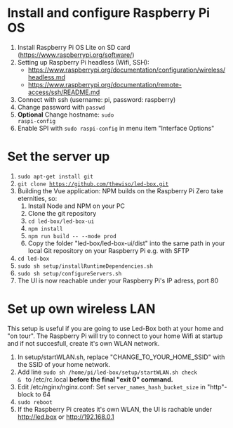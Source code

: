 # Install and configure Raspberry Pi OS
1. Install Raspberry Pi OS Lite on SD card (https://www.raspberrypi.org/software/)
2. Setting up Raspberry Pi headless (Wifi, SSH): 
   - https://www.raspberrypi.org/documentation/configuration/wireless/headless.md
   - https://www.raspberrypi.org/documentation/remote-access/ssh/README.md
3. Connect with ssh (username: pi, password: raspberry)
4. Change password with <code>passwd</code>
5. **Optional** Change hostname: <code>sudo raspi-config</code>
6. Enable SPI with <code>sudo raspi-config</code> in menu item "Interface Options"

# Set the server up
1.  <code>sudo apt-get install git</code>
2.  <code>git clone https://github.com/thewiso/led-box.git</code>
3.  Building the Vue application: NPM builds on the Raspberry Pi Zero take eternities, so:
    1. Install Node and NPM on your PC
    2. Clone the git repository 
    3. <code>cd led-box/led-box-ui</code>
    4. <code>npm install</code>
    5. <code>npm run build -- --mode prod</code>
    6.  Copy the folder "led-box/led-box-ui/dist" into the same path in your local Git repository on your Raspberry Pi e.g. with SFTP 
4.  <code>cd led-box</code>
5.  <code>sudo sh setup/installRuntimeDependencies.sh</code>
6.  <code>sudo sh setup/configureServers.sh</code>
7.  The UI is now reachable under your Raspberry Pi's IP adress, port 80

# Set up own wireless LAN
This setup is useful if you are going to use Led-Box both at your home and "on tour". The Raspberry Pi will try to connect to your home Wifi at startup and if not succesfull, create it's own WLAN network.

1. In setup/startWLAN.sh, replace "CHANGE_TO_YOUR_HOME_SSID" with the SSID of your home network.
2. Add line <code>sudo sh /home/pi/led-box/setup/startWLAN.sh check & </code> to /etc/rc.local **before the final "exit 0" command.** 
3. Edit /etc/nginx/nginx.conf: Set <code>server_names_hash_bucket_size</code> in "http"-block to 64
4. <code>sudo reboot</code>
5. If the Raspberry Pi creates it's own WLAN, the UI is rachable under http://led.box or http://192.168.0.1